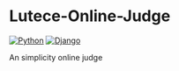# Lutece-Online-Judge
[![Python](https://img.shields.io/badge/python-3.5.2-blue.svg?style=flat-square)](https://www.python.org/downloads/release/python-352/)
[![Django](https://img.shields.io/badge/django-2.0.4-blue.svg?style=flat-square)](https://www.djangoproject.com/)

An simplicity online judge
